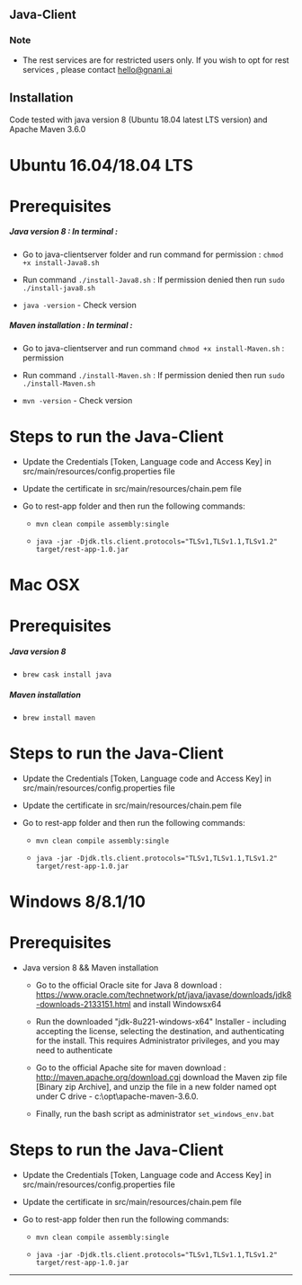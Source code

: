 ## Java-Client

### Note 
- The rest services are for restricted users only. If you wish to opt for rest services , please contact hello@gnani.ai


## Installation
Code tested with java version 8 (Ubuntu 18.04 latest LTS version) and Apache Maven 3.6.0

# Ubuntu 16.04/18.04 LTS

# Prerequisites
##### Java version 8 : In terminal :
    

 * Go to java-clientserver folder and run command for permission : `chmod +x install-Java8.sh` 
        
 * Run command `./install-Java8.sh` : If permission denied then run `sudo ./install-java8.sh`
        
 * `java -version` - Check version
 

##### Maven installation : In terminal :

 * Go to java-clientserver and run command `chmod +x install-Maven.sh` : permission
        
 * Run command `./install-Maven.sh` : If permission denied then run `sudo ./install-Maven.sh`
        
 *  `mvn -version` - Check version


# Steps to run the Java-Client
*  Update the Credentials [Token, Language code and Access Key] in src/main/resources/config.properties file
*  Update the certificate in src/main/resources/chain.pem file
*  Go to rest-app folder and then run the following commands:
     

     * `mvn clean compile assembly:single`

     * `java -jar -Djdk.tls.client.protocols="TLSv1,TLSv1.1,TLSv1.2" target/rest-app-1.0.jar`
#
# Mac OSX

# Prerequisites

##### Java version 8 

*  `brew cask install java`

##### Maven installation 

*  `brew install maven`

# Steps to run the Java-Client

*  Update the Credentials [Token, Language code and Access Key] in src/main/resources/config.properties file
*  Update the certificate in src/main/resources/chain.pem file
*  Go to rest-app folder and then run the following commands:

 

     * `mvn clean compile assembly:single`

     * `java -jar -Djdk.tls.client.protocols="TLSv1,TLSv1.1,TLSv1.2" target/rest-app-1.0.jar`
#
# Windows 8/8.1/10

# Prerequisites

*  Java version 8 && Maven installation

    
   *   Go to the official Oracle site for Java 8 download : https://www.oracle.com/technetwork/pt/java/javase/downloads/jdk8-downloads-2133151.html and install Windowsx64 
   *   Run the downloaded "jdk-8u221-windows-x64" Installer - including accepting the license, selecting the destination, and authenticating for the install. This requires Administrator
       privileges, and you may need to authenticate

    
   *  Go to the official Apache site for maven download : http://maven.apache.org/download.cgi download the Maven zip file [Binary zip Archive], and unzip the file in a new folder 
      named opt under C drive - c:\opt\apache-maven-3.6.0.


    *  Finally, run the bash script as administrator `set_windows_env.bat`




# Steps to run the Java-Client
*  Update the Credentials [Token, Language code and Access Key] in src/main/resources/config.properties file
*  Update the certificate in src/main/resources/chain.pem file
*  Go to rest-app folder then run the following commands:



     * `mvn clean compile assembly:single`

     * `java -jar -Djdk.tls.client.protocols="TLSv1,TLSv1.1,TLSv1.2" target/rest-app-1.0.jar`








______________________________________________________________________
